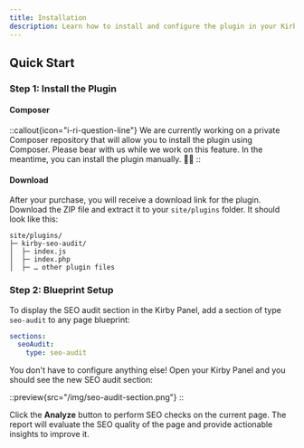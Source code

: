 ```yaml
---
title: Installation
description: Learn how to install and configure the plugin in your Kirby project.
---
```


## Quick Start

### Step 1: Install the Plugin

#### Composer

::callout{icon="i-ri-question-line"}
We are currently working on a private Composer repository that will allow you to install the plugin using Composer. Please bear with us while we work on this feature. In the meantime, you can install the plugin manually. 🙆‍♂️
::

#### Download

After your purchase, you will receive a download link for the plugin. Download the ZIP file and extract it to your `site/plugins` folder. It should look like this:

```
site/plugins/
├─ kirby-seo-audit/
│  ├─ index.js
│  ├─ index.php
│  ├─ … other plugin files
```

### Step 2: Blueprint Setup

To display the SEO audit section in the Kirby Panel, add a section of type `seo-audit` to any page blueprint:

```yaml [pages/default.yml]
sections:
  seoAudit:
    type: seo-audit
```

You don't have to configure anything else! Open your Kirby Panel and you should see the new SEO audit section:

::preview{src="/img/seo-audit-section.png"}
::

Click the **Analyze** button to perform SEO checks on the current page. The report will evaluate the SEO quality of the page and provide actionable insights to improve it.
